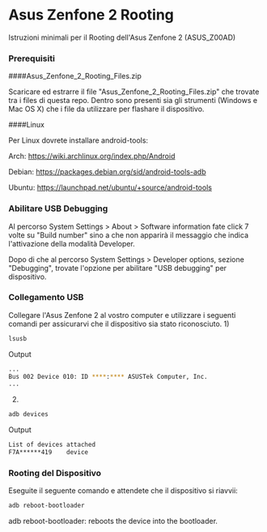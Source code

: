 # Asus Zenfone 2 Rooting
Istruzioni minimali per il Rooting dell'Asus Zenfone 2 (ASUS_Z00AD)

### Prerequisiti
####Asus_Zenfone_2_Rooting_Files.zip

Scaricare ed estrarre il file "Asus_Zenfone_2_Rooting_Files.zip" che trovate tra i files di questa repo.
Dentro sono presenti sia gli strumenti (Windows e Mac OS X) che i file da utilizzare per flashare il dispositivo.

####Linux

Per Linux dovrete installare android-tools:

Arch:	https://wiki.archlinux.org/index.php/Android

Debian:	https://packages.debian.org/sid/android-tools-adb

Ubuntu:	https://launchpad.net/ubuntu/+source/android-tools

### Abilitare USB Debugging

Al percorso System Settings > About > Software information fate click 7 volte su "Build number" sino a che non apparirà il messaggio che indica l'attivazione della modalità Developer.

Dopo di che al percorso System Settings > Developer options, sezione "Debugging", trovate l'opzione per abilitare "USB debugging" per dispositivo.

### Collegamento USB

Collegare l'Asus Zenfone 2 al vostro computer e utilizzare i seguenti comandi per assicurarvi che il dispositivo sia stato riconosciuto.
1)
```bash
lsusb
```
Output
```bash
...
Bus 002 Device 010: ID ****:**** ASUSTek Computer, Inc.
...
```
2)
```bash
adb devices
```
Output
```bash
List of devices attached
F7A******419    device
```

### Rooting del Dispositivo

Eseguite il seguente comando e attendete che il dispositivo si riavvii:
```bash
adb reboot-bootloader
```
adb reboot-bootloader: reboots the device into the bootloader.